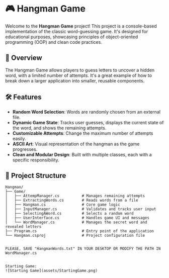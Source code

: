 # 🎮 Hangman Game

Welcome to the **Hangman Game** project! This project is a console-based implementation of the classic word-guessing game. It's designed for educational purposes, showcasing principles of object-oriented programming (OOP) and clean code practices.

## 📖 Overview

The Hangman Game allows players to guess letters to uncover a hidden word, with a limited number of attempts. It's a great example of how to break down a larger application into smaller, reusable components.

## 🛠 Features

- **Random Word Selection**: Words are randomly chosen from an external file.
- **Dynamic Game State**: Tracks user guesses, displays the current state of the word, and shows the remaining attempts.
- **Customizable Attempts**: Change the maximum number of attempts easily.
- **ASCII Art**: Visual representation of the hangman as the game progresses.
- **Clean and Modular Design**: Built with multiple classes, each with a specific responsibility.

## 📂 Project Structure

```plaintext
Hangman/
├── Game/
│   ├── AttempManager.cs          # Manages remaining attempts
│   ├── ExtractingWords.cs        # Reads words from a file
│   ├── Hangman.cs                # Core game logic
│   ├── InputManager.cs           # Validates and tracks user input
│   ├── SelectingAWord.cs         # Selects a random word
│   ├── UserInterface.cs          # Handles game UI and messages
│   └── WordManager.cs            # Manages the secret word and revealed letters
├── Program.cs                    # Entry point of the application
└── Hangman.csproj                # Project configuration file


PLEASE, SAVE "HangmanWords.txt" IN YOUR DESKTOP OR MODIFY THE PATH IN WordManager.cs


Starting Game:
![Starting Game](assets/StartingGame.png)
